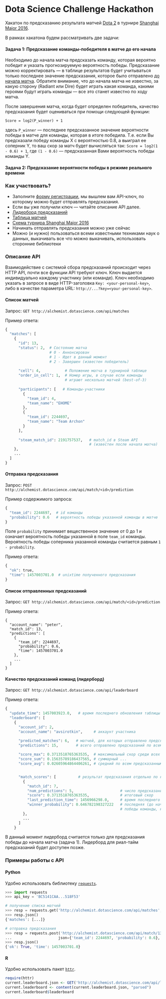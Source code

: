   Dota Science Challenge Hackathon
  ================================
  
  Хакатон по предсказанию результата матчей [Dota 2](https://en.wikipedia.org/wiki/Dota_2) в турнире [Shanghai Major 2016](http://wiki.teamliquid.net/dota2/Shanghai_Major/2016). 
  
  В рамках хакатона будем рассматривать две задачи:
  
  #### Задача 1: Предсказание команды-победителя в матче до его начала
  
  Необходимо до начала матча предсказать команду, которая вероятно победит и указать прогнозируемую вероятность победы. Предсказание можно корректировать — в таблице результатов будет учитываться только последнее значение предсказания, которое было отправлено <u>до начала матча</u>. Обратите внимание, что до начала матча не известно, за какую сторону (Radiant или Dire) будет играть какая команда, какими героями будут играть команды — все это станет известно по ходу матча.
  
  После завершения матча, когда будет определен победитель, качество предсказания будет оцениваться при помощи следующей функции:
  ```
  Score = log2(P_winner) + 1
  ```
  здесь `P_winner` — последнее предсказанное значение вероятности победы в матче для команды, которая в итоге победила. Т.е. если Вы предсказали победу команды X с вероятностью 0.8, а выиграл ее соперник Y, то ваш скор за матч будет вычисляться так: `Score = log2(1 - 0.6) + 1`, где `(1 - 0.6)` — предсказанная Вами вероятность победы команды Y.
  
  
  #### Задача 2: Предсказание вероятности победы в режиме реального времени
  
  
  ### Как участвовать?
  
  - Заполните [форму регистрации](http://goo.gl/forms/uItP82XCOQ), мы вышлем вам API-ключ, по которому можно будет отправлять предсказания.
  - Если вы уже получили ключ — читайте описание API далее.
  - [Лидерборд предсказаний](http://alchemist.dotascience.com/leaderboard/)
  - [Таблица матчей](http://alchemist.dotascience.com/matches/)
  - [Схема турнира Shanghai Major 2016](http://wiki.teamliquid.net/dota2/Shanghai_Major/2016#Main_Event)
  - Начинать отправлять предсказания можно уже сейчас
  - Можно (и нужно) пользоваться всеми известными техниками наук о данных, выкачивать все что можно выкачивать, использовать сторонние библиотеки
  
  ### Описание API
  
  Взаимодействие с системой сбора предсказаний происходит через HTTP API, почти все функции API требуют ключ. Ключ выдается индивидуально каждому участнику (или команде). Ключ необходимо указать в запросе в виде HTTP-заголовка `Key: <your-personal-key>`, либо в качестве параметра URL: `http://...?key=<your-personal-key>`.
  
  #### Список матчей
  
  Запрос: `GET http://alchemist.dotascience.com/api/matches`
  
  Пример ответа:
  ```python
  {
    "matches": [
      {
        "id": 13,
        "status": 2,  # Состояние матча
                      # 0 - Аннонсирован
                      # 1 - Идет в данный момент
                      # 2 - Завершен (известен победитель)
        
        "cell": 4,           # Положение матча в турнирной таблице
        "order_in_cell": 1,  # Номер игры, в случае если команды 
                             # играют несколько матчей (best-of-3)
        
        "participants": [   # Команды-участники
          {
            "team_id": 4, 
            "team_name": "EHOME"
          }, 
          {
            "team_id": 2244697, 
            "team_name": "Team Archon"
          }
        ],
        
        "steam_match_id": 2191757537,   # match_id в Steam API 
                                        # (известен после начала матча)
      }, 
      ...
    ]
  }
  ```
  
  #### Отправка предсказания
  
  Запрос: `POST http://alchemist.dotascience.com/api/match/<id>/prediction`
  
  Пример содержимого запроса:
  ```python
  {
    "team_id": 2244697,  # id команды
    "probability": 0.6   # вероятность победы указанной команды в матче
  }
  ```
  
  Поле `probability` принимает вещественное значение от 0 до 1 и означает вероятность победы указанной в поле `team_id` команды. Вероятность победы соперника указанной команды считается равным `1 - probability`.
  
  Пример ответа:
  ```python
  {
    "ok": true,
    "time": 1457003701.0  # unixtime полученного предсказания
  }
  ```
  
  #### Список отправленных предсказаний
  
  Запрос: `GET http://alchemist.dotascience.com/api/match/<id>/prediction`
  
  Пример ответа:
  ```pytohn
  {
    "account_name": "peter",
    "match_id": 13, 
    "predictions": [
      {
        "team_id": 2244697, 
        "probability": 0.6, 
        "time": 1457003701.0
      },
      ...
    ]
  }
  ```
  
  #### Качество предсказаний команд (лидерборд)
  
  Запрос: `GET http://alchemist.dotascience.com/api/leaderboard`
  
  Пример ответа:
  ```python
  {
    "update_time": 1457003923.0,   # время последнего обновления таблицы результатов
    "leaderboard": [
      {
        "account_id": 2, 
        "account_name": "avsirotkin",     # аккаунт участника
  
        "predicted_matches": 6,   # матчей, для которых отправлено предсказание
        "predictions": 15,        # всего отправлено предсказаний по всем матчам
        
        "score_max": 0.3713518765363535,  # максимальный скор среди всех матчей
        "score_sum": 0.15635789186437565, # суммарный ...
        "score_avg": 0.02605964864406261, # средний по всем предсказанным матчам ...
  
  
        "match_scores": [          # результат предсказания отдельно по каждому матчу 
          {
            "match_id": 7, 
            "num_predictions": 5,                     # число предсказаний по матчу
            "score": 0.3713518765363535,              # итоговый скор
            "last_prediction_time": 1456966298.0,     # время последнего учтенного предсказания
            "winner_probability": 0.646782198327222   # последняя (до начала матча) предсказанная вероятность 
                                                      # победы команды, которая в итоге победила
          },
          ...
        ]
      }
  ```
  
  В данный момент лидерборд считается только для предсказания победы до начала матча (задача 1). Лидерборд для риал-тайм предсказаний будет доступен позже.
  
  ### Примеры работы с API
  
  #### Python
  
  Удобно использовать библиотеку [`requests`](http://docs.python-requests.org/en/master/).
  
  ```python
  >>> import requests
  >>> api_key = 'BC5141CAA...518F53'
  
  # получение списка матчей
  >>> resp = requests.get('http://alchemist.dotascience.com/api/matches', headers={'Key': api_key})
  >>> resp.json()
  {'matches': [...]}
  
  # отправка предсказания
  >>> resp = requests.post('http://alchemist.dotascience.com/api/match/13/prediction', 
  ...                     json={'team_id': 2244697, 'probability': 0.6}, headers={'Key': api_key})
  >>> resp.json()
  {'ok': True, 'time': 1457003701.0}
  ```
  
  #### R
  
  Удобно использовать пакет [`httr`](https://cran.r-project.org/web/packages/httr/index.html).
  
  ```R
  require(httr)
  current.leaderboard.json <- GET('http://alchemist.dotascience.com/api/leaderboard')
  current.leaderboard <- content(current.leaderboard.json, "parsed") 
  current.leaderboard$leaderboard
  ```

